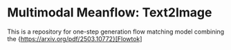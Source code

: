 # Multimodal Meanflow: Text2Image

This is a repository for one-step generation flow matching model combining the {https://arxiv.org/pdf/2503.10772}[Flowtok]
